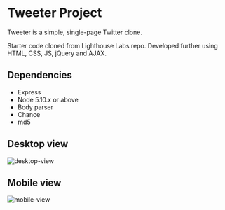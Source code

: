 # Tweeter Project

Tweeter is a simple, single-page Twitter clone.

Starter code cloned from Lighthouse Labs repo. Developed further using HTML, CSS, JS, jQuery and AJAX.

## Dependencies

- Express
- Node 5.10.x or above
- Body parser
- Chance
- md5

## Desktop view

![desktop-view](https://github.com/nataliaCodes/tweeter/blob/master/public/images/tweeter-desktop.png)

## Mobile view

![mobile-view](https://github.com/nataliaCodes/tweeter/blob/master/public/images/tweeter-tablet.png)
